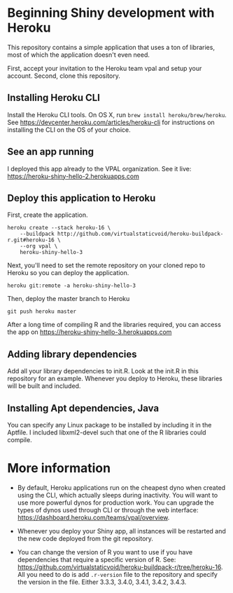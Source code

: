 # Beginning Shiny development with Heroku

This repository contains a simple application that uses a ton of libraries, most of which the application
doesn't even need.

First, accept your invitation to the Heroku team vpal and setup your account. Second, clone this repository.

## Installing Heroku CLI

Install the Heroku CLI tools. On OS X, run ```brew install heroku/brew/heroku```. See https://devcenter.heroku.com/articles/heroku-cli 
for instructions on installing the CLI on the OS of your choice.

## See an app running
I deployed this app already to the VPAL organization. See it live:
https://heroku-shiny-hello-2.herokuapps.com

## Deploy this application to Heroku

First, create the application.

```
heroku create --stack heroku-16 \
    --buildpack http://github.com/virtualstaticvoid/heroku-buildpack-r.git#heroku-16 \
    --org vpal \
    heroku-shiny-hello-3
```

Next, you'll need to set the remote repository on your cloned repo to Heroku so you can deploy the application.

```
heroku git:remote -a heroku-shiny-hello-3
```

Then, deploy the master branch to Heroku

```
git push heroku master
```

After a long time of compiling R and the libraries required, you can access the app on
https://heroku-shiny-hello-3.herokuapps.com

## Adding library dependencies
Add all your library dependencies to init.R. Look at the init.R in this repository for an example. Whenever you deploy to Heroku, these libraries will be built and included.

## Installing Apt dependencies, Java
You can specify any Linux package to be installed by including it in the Aptfile. I included libxml2-devel such that one of the R libraries could compile.

# More information
* By default, Heroku applications run on the cheapest dyno when created using the CLI, which actually sleeps during inactivity. You will want to use more powerful dynos for production work. You can upgrade the types of dynos used through CLI or through the web interface: https://dashboard.heroku.com/teams/vpal/overview.

* Whenever you deploy your Shiny app, all instances will be restarted and the new code deployed from the git repository.

* You can change the version of R you want to use if you have dependencies that require a specific version of R. See: https://github.com/virtualstaticvoid/heroku-buildpack-r/tree/heroku-16. All you need to do is add ```.r-version``` file to the repository and specify the version in the file. Either 3.3.3, 3.4.0, 3.4.1, 3.4.2, 3.4.3.
